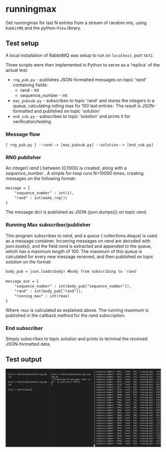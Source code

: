 # runningmax
Get runningmax for last N entries from a stream of random ints, using <code>RabbitMQ</code> and the python-<code>Pika</code> library.

## Test setup
A local installation of RabbitMQ was setup to run on <code>localhost</code>, port <code>5672</code>.

Three scripts were then implemented in Python to serve as a 'replica' of the actual test:

<ul>
  <li><code>rng_pub.py</code> - publishes JSON-formatted messages on topic 'rand' containing fields:
    <ul>
        <li>rand - int</li>
        <li>sequence_number - int</li>
    </ul>
  </li>
  <li>
    <code>max_pubsub.py</code> - subscribes to topic 'rand' and stores the integers in a queue, calculating rolling max for 100 last entries-
    The result is JSON-formatted and published on topic 'solution'
  </li>
  <li>
    <code>end_sub.py</code> - subscribes to topic 'solution' and prints it for verification/testing
  </li>
</ul>

### Message flow

```
[ rng_pub.py ] --rand--> [max_pubsub.py] --solution--> [end_sub.py]
```

### RNG publisher
An integer( _rand_ ) between (0,1000) is created, along with a _sequence\_number_ . A simple for-loop runs N=10000 times, creating messages on the following format:

```
message = {
    "sequence_number" : int(i),
    "rand" : int(make_rng())
}
```

The message _dict_ is published as JSON (json.dumps()) on topic _rand_.

### Running Max subscriber/publisher
This program subscribes to _rand_, and a _queue_ ( collections.deque) is used as a message container. Incoming messages on _rand_ are decoded with _json.loads()_, and the field _rand_ is extracted and appended to the queue, which has a maximum length of 100. The maximum of this queue is calculated for every new message received, and then published on topic _solution_ on the format:

```
body_pub = json.loads(body) #body from subscribing to 'rand'

message_out = {
    "sequence_number" : int(body_pub["sequence_number"]),
    "rand" : int(body_pub["rand"]),
    "running_max" : int(rmax)
}
```

Where <code>rmax</code> is calculated as explained above. The running maximum is published in the callback method for the _rand_ subscription.

### End subscriber
Simply subscribes to topic _solution_ and prints to terminal the received JSON-formatted data.

## Test output
![Running one publisher, one pub/sub and one subscriber](output.png)

